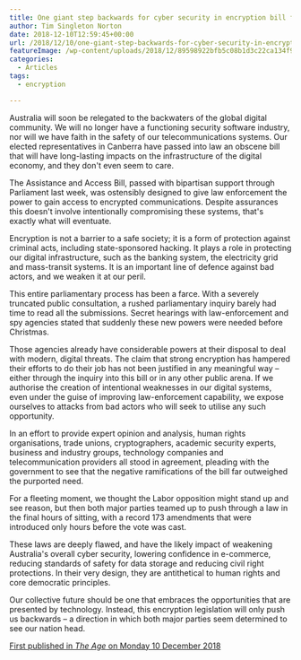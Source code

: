 ```yaml
---
title: One giant step backwards for cyber security in encryption bill fiasco
author: Tim Singleton Norton
date: 2018-12-10T12:59:45+00:00
url: /2018/12/10/one-giant-step-backwards-for-cyber-security-in-encryption-bill-fiasco/
featureImage: /wp-content/uploads/2018/12/89598922bfb5c08b1d3c22ca134f945c1a0bec3a.jpg
categories:
  - Articles
tags:
  - encryption

---
```

Australia will soon be relegated to the backwaters of the global digital community. We will no longer have a functioning security software industry, nor will we have faith in the safety of our telecommunications systems. Our elected representatives in Canberra have passed into law an obscene bill that will have long-lasting impacts on the infrastructure of the digital economy, and they don't even seem to care.

The Assistance and Access Bill, passed with bipartisan support through Parliament last week, was ostensibly designed to give law enforcement the power to gain access to encrypted communications. Despite assurances this doesn't involve intentionally compromising these systems, that's exactly what will eventuate.

Encryption is not a barrier to a safe society; it is a form of protection against criminal acts, including state-sponsored hacking. It plays a role in protecting our digital infrastructure, such as the banking system, the electricity grid and mass-transit systems. It is an important line of defence against bad actors, and we weaken it at our peril.

This entire parliamentary process has been a farce. With a severely truncated public consultation, a  rushed parliamentary inquiry barely had time to read all the submissions. Secret hearings with law-enforcement and spy agencies stated that suddenly these new powers were needed before Christmas.

Those agencies already have considerable powers at their disposal to deal with modern, digital threats. The claim that strong encryption has hampered their efforts to do their job has not been justified in any meaningful way – either through the inquiry into this bill or in any other public arena. If we authorise the creation of intentional weaknesses in our digital systems, even under the guise of improving law-enforcement capability, we expose ourselves to attacks from bad actors who will seek to utilise any such opportunity.

In an effort to provide expert opinion and analysis, human rights organisations, trade unions, cryptographers, academic security experts, business and industry groups, technology companies and telecommunication providers all stood in agreement, pleading with the government to see that the negative ramifications of the bill far outweighed the purported need.

For a fleeting moment, we thought the Labor opposition might stand up and see reason, but then both major parties teamed up to push through a law in the final hours of sitting, with a record 173 amendments that were introduced only hours before the vote was cast.

These laws are deeply flawed, and have the likely impact of weakening Australia's overall cyber security, lowering confidence in e-commerce, reducing standards of safety for data storage and reducing civil right protections. In their very design, they are antithetical to human rights and core democratic principles.

Our collective future should be one that embraces the opportunities that are presented by technology. Instead, this encryption legislation will only push us backwards – a direction in which both major parties seem determined to see our nation head.

[First published in _The Age_ on Monday 10 December 2018][1]

 [1]: https://www.theage.com.au/politics/federal/one-giant-step-backwards-for-cyber-security-in-encryption-bill-fiasco-20181209-p50l5a.html
